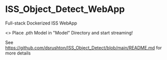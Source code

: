 # ISS_Object_Detect_WebApp
Full-stack Dockerized ISS WebApp

<<WebApp Version>>
Place .pth Model in "Model" Directory and start streaming!

See https://github.com/dsrushton/ISS_Object_Detect/blob/main/README.md for more details
